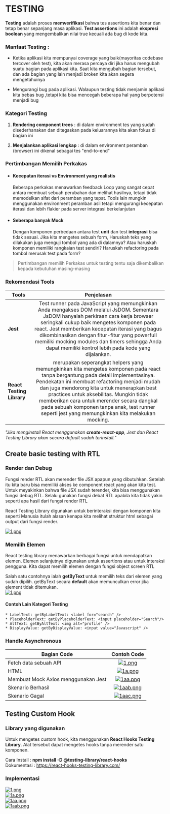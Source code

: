 # TESTING

**Testing** adalah proses **memverifikasi** bahwa tes assertions kita benar dan tetap benar sepanjang masa aplikasi. **Test assertions** ini adalah **ekspresi boolean** yang mengembalikan nilai true kecuali ada bug di kode kita.

### Manfaat Testing :

- Ketika aplikasi kita mempunyai coverage yang baik(mayoritas codebase tercover oleh test), kita akan merasa percaya diri jika harus mengubah suatu bagian pada aplikasi kita. Saat kita mengubah bagian tersebut, dan ada bagian yang lain menjadi broken kita akan segera mengetahuinya

- Mengurangi bug pada aplikasi. Walaupun testing tidak menjamin aplikasi kita bebas bug ,tetapi kita bisa mencegah beberapa hal yang berpotensi menjadi bug

### Kategori Testing

1. **Rendering component trees** : di dalam environment tes yang sudah disederhanakan dan ditegaskan pada keluarannya kita akan fokus di bagian ini

2. **Menjalankan aplikasi lengkap** : di dalam environment peramban (browser) ini dikenal sebagai tes "end-to-end"

### Pertimbangan Memilih Perkakas

- #### Kecepatan iterasi vs Environment yang realistis

  Beberapa perkakas menawarkan feedback Loop yang sangat cepat antara membuat sebuah perubahan dan melihat hasilnya, tetapi tidak memodelkan sifat dari peramban yang tepat. Tools lain mungkin menggunakan environment peramban asli tetapi mengurangi kecepatan iterasi dan lebih flakier pada server integrasi berkelanjutan

- #### Seberapa banyak Mock
  Dengan komponen perbedaan antara test **unit** dan test **integrasi** bisa tidak sesuai. Jika kita mengetes sebuah form, Haruskah teks yang dilakukan juga menguji tombol yang ada di dalamnya? Atau haruskah komponen memiliki rangkaian test sendiri? Haruskah refactoring pada tombol merusak test pada form?

> Pertimbangan memilih Perkakas untuk testing tentu saja dikembalikan kepada kebutuhan masing-masing

### Rekomendasi Tools

| Tools                     |                                                                                                                                                                                                         Penjelasan                                                                                                                                                                                                          |
| ------------------------- | :-------------------------------------------------------------------------------------------------------------------------------------------------------------------------------------------------------------------------------------------------------------------------------------------------------------------------------------------------------------------------------------------------------------------------: |
| **Jest**                  |              Test runner pada JavaScript yang memungkinkan Anda mengakses DOM melalui JsDOM. Sementara JsDOM hanyalah perkiraan cara kerja browser seringkali cukup baik mengetes komponen pada react. Jest memberikan kecepatan iterasi yang bagus dikombinasikan dengan fitur-fitur yang powerfull memiliki mocking modules dan timers sehingga Anda dapat memiliki kontrol lebih pada kode yang dijalankan.              |
| **React Testing Library** | merupakan seperangkat helpers yang memungkinkan kita mengetes komponen pada react tanpa bergantung pada detail implementasinya. Pendekatan ini membuat refactoring menjadi mudah dan juga mendorong kita untuk menerapkan best practices untuk aksebilitas. Mungkin tidak memberikan cara untuk merender secara dangkal pada sebuah komponen tanpa anak, test runner seperti jest yang memungkinkan kita melakukan mocking. |

_"Jika menginstall React menggunakan **create-react-app**, Jest dan React Testing Library akan secara default sudah terinstall."_

## Create basic testing with RTL

### Render dan Debug

Fungsi render RTL akan merender file JSX apapun yang dibutuhkan. Setelah itu kita baru bisa memiliki akses ke component react yang akan kita test. Untuk meyakinkan bahwa file JSX sudah terender, kita bisa menggunakan fungsi debug RTL. Selalu gunakan fungsi debat RTL apabila kita tidak yakin seperti apa hasil dari fungsi render RTL

React Testing Library digunakan untuk berinteraksi dengan komponen kita seperti Manusia itulah alasan kenapa kita melihat struktur html sebagai output dari fungsi render.

[![1.png](https://i.postimg.cc/tCWcpbB3/1.png)](https://postimg.cc/0b5n0TRj)

### Memilih Elemen

React testing library menawarkan berbagai fungsi untuk mendapatkan elemen. Elemen selanjutnya digunakan untuk assertions atau untuk interaksi pengguna. Kita dapat memilih elemen dengan fungsi object screen RTL

Salah satu contohnya ialah **getByText** untuk memilih teks dari elemen yang sudah dipilih. getByText secara **default** akan memunculkan error jika element tidak ditemukan.  
[![1.png](https://i.postimg.cc/Z5ZvDP98/1.png)](https://postimg.cc/kB152bvG)

#### Contoh Lain Kategori Testing

```
* LabelText: getByLabelText: <label for="search" />
* PlaceholderText: getByPlaceholderText: <input placeholder="Search"/>
* AltText: getByAltText: <img alt="profile" />
* DisplayValue: getByDisplayValue: <input value="Javascript" />
```

### Handle Asynchronous

| Bagian Code                         |                                    Contoh Code                                     |
| ----------------------------------- | :--------------------------------------------------------------------------------: |
| Fetch data sebuah API               |    [![1.png](https://i.postimg.cc/jdFnRWS9/1.png)](https://postimg.cc/BX2ngnDc)    |
| HTML                                |   [![1a.png](https://i.postimg.cc/bv8yP8kW/1a.png)](https://postimg.cc/HrZD0qS9)   |
| Membuat Mock Axios menggunakan Jest |  [![1aa.png](https://i.postimg.cc/j2VK8bxM/1aa.png)](https://postimg.cc/Q9qRtvW7)  |
| Skenario Berhasil                   | [![1aab.png](https://i.postimg.cc/7YwrbXfJ/1aab.png)](https://postimg.cc/3WSccXj3) |
| Skenario Gagal                      | [![1aac.png](https://i.postimg.cc/L5V7zKnY/1aac.png)](https://postimg.cc/XBpQbPK4) |

## Testing Custom Hook

### Library yang digunakan

Untuk mengetes custom hook, kita menggunakan **React Hooks Testing Library**. Alat tersebut dapat mengetes hooks tanpa merender satu komponen.

Cara Install : **npm install -D @testing-library/react-hooks**  
Dokumentasi : https://react-hooks-testing-library.com/

### Implementasi

[![1.png](https://i.postimg.cc/x1DKHswY/1.png)](https://postimg.cc/dL6kc9QS)  
[![1a.png](https://i.postimg.cc/gJnD4xNP/1a.png)](https://postimg.cc/S2bCxNBZ)  
[![1aa.png](https://i.postimg.cc/NFRRPmXZ/1aa.png)](https://postimg.cc/ct4KvKXc)  
[![1aab.png](https://i.postimg.cc/Dwp46BD8/1aab.png)](https://postimg.cc/VJMNLBz8)
